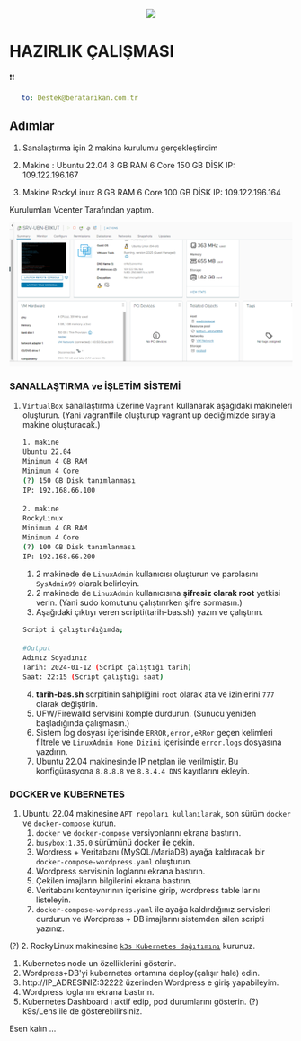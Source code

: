 <p align="center">
  <img src="https://www.beratarikan.com.tr/wp-content/uploads/2023/08/System-3-e1700647757165.png">
</p>


#  HAZIRLIK ÇALIŞMASI



❗❗ 
```yaml
   to: Destek@beratarikan.com.tr
```

## Adımlar

1. Sanalaştırma için 2 makina kurulumu gerçekleştirdim

1. Makine : 
     Ubuntu 22.04
     8 GB RAM
     6 Core
     150 GB DİSK
     IP: 109.122.196.167
2. Makine 
      RockyLinux
      8 GB RAM
      6 Core
      100 GB DİSK
      IP: 109.122.196.164

Kurulumları Vcenter Tarafından yaptım. 

![Vcenter ile ilgili önizleme görüntüsü](./Vcenter-Ubuntu.png "brtarikan")

### SANALLAŞTIRMA ve İŞLETİM SİSTEMİ 

1. `VirtualBox` sanallaştırma üzerine `Vagrant` kullanarak aşağıdaki makineleri oluşturun. (Yani vagrantfile oluşturup vagrant up dediğimizde sırayla makine oluşturacak.)
   
   ```bash
   1. makine
   Ubuntu 22.04
   Minimum 4 GB RAM
   Minimum 4 Core
   (?) 150 GB Disk tanımlanması 
   IP: 192.168.66.100

   2. makine
   RockyLinux
   Minimum 4 GB RAM
   Minimum 4 Core
   (?) 100 GB Disk tanımlanması 
   IP: 192.168.66.200
   ```

   1. 2 makinede de `LinuxAdmin` kullanıcısı oluşturun ve parolasını `SysAdmin99` olarak belirleyin.
   2. 2 makinede de `LinuxAdmin` kullanıcısına **şifresiz olarak root** yetkisi verin. (Yani sudo komutunu çalıştırırken şifre sormasın.)
   3. Aşağıdaki çıktıyı veren scripti(tarih-bas.sh) yazın ve çalıştırın.
   
   ```bash
   Script i çalıştırdığımda;
   
   #Output
   Adınız Soyadınız
   Tarih: 2024-01-12 (Script çalıştığı tarih)
   Saat: 22:15 (Script çalıştığı saat)
   ```
   4. **tarih-bas.sh** scrpitinin sahipliğini `root` olarak ata ve izinlerini `777` olarak değiştirin.
   5. UFW/Firewalld servisini komple durdurun. (Sunucu yeniden başladığında çalışmasın.)
   6. Sistem log dosyası içerisinde `ERROR,error,eRRor` geçen kelimleri filtrele ve `LinuxAdmin Home Dizini` içerisinde `error.logs` dosyasına yazdırın.
   7. Ubuntu 22.04 makinesinde IP netplan ile verilmiştir. Bu konfigürasyona `8.8.8.8` ve `8.8.4.4 DNS` kayıtlarını ekleyin.


### DOCKER ve KUBERNETES

1. Ubuntu 22.04 makinesine `APT repoları kullanılarak`, son sürüm `docker` ve `docker-compose`  kurun. 
   1. `docker` ve `docker-compose` versiyonlarını ekrana bastırın.
   2. `busybox:1.35.0` sürümünü docker ile çekin.
   3. Wordress + Veritabanı (MySQL/MariaDB) ayağa kaldıracak bir `docker-compose-wordpress.yaml` oluşturun.
   4. Wordpress servisinin loglarını ekrana bastırın.
   5. Çekilen imajların bilgilerini ekrana bastırın.
   6. Veritabanı konteynırının içerisine girip, wordpress table larını listeleyin.
   7. `docker-compose-wordpress.yaml`  ile ayağa kaldırdığınız servisleri durdurun ve Wordpress + DB imajlarını sistemden silen scripti yazınız.


(?) 2. RockyLinux makinesine [`k3s Kubernetes dağıtımını`](https://k3s.io/) kurunuz.
   1. Kubernetes node un özelliklerini gösterin.
   2. Wordpress+DB'yi kubernetes ortamına deploy(çalışır hale) edin.
   3. http://IP_ADRESINIZ:32222  üzerinden Wordpress e giriş yapabileyim.
   4. Wordpress loglarını ekrana bastırın.
   5. Kubernetes Dashboard ı aktif edip, pod durumlarını gösterin. (?) k9s/Lens ile de gösterebilirsiniz.


Esen kalın ...